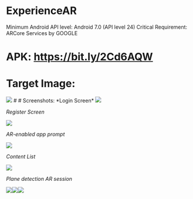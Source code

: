# ExperienceAR
Minimum Android API level: Android 7.0 (API level 24)
Critical Requirement: ARCore Services by GOOGLE
#
# APK: https://bit.ly/2Cd6AQW
#
# Target Image:
<img src="Assets/ExperienceAR/MyImgDatabase/2000INRfront.jpg">
#
# Screenshots:
*Login Screen*

<img src="Builds/Screenshots/1.jpg">

*Register Screen*

<img src="Builds/Screenshots/2.jpg">

*AR-enabled app prompt*

<img src="Builds/Screenshots/3.jpg">

*Content List*

<img src="Builds/Screenshots/4.jpg">

*Plane detection AR session*

<img src="Builds/Screenshots/5.jpg"><img src="Builds/Screenshots/6.jpg"><img src="Builds/Screenshots/7.jpg"> 
#
